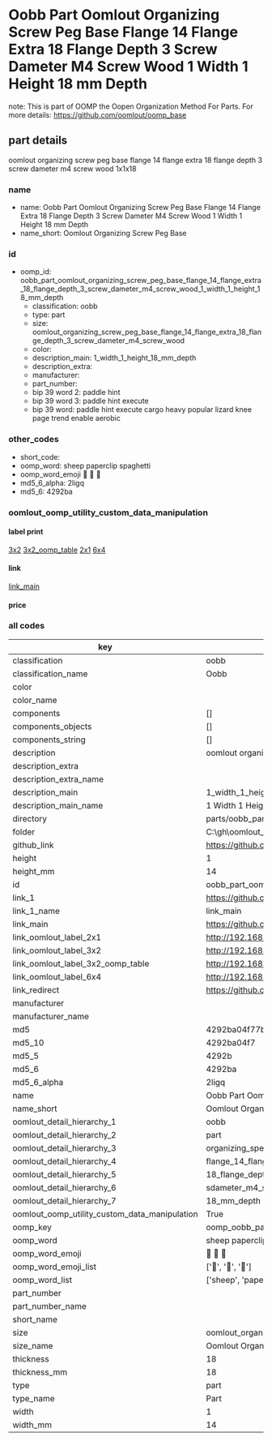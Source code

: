 # Oobb Part Oomlout Organizing Screw Peg Base Flange 14 Flange Extra 18 Flange Depth 3 Screw Dameter M4 Screw Wood 1 Width 1 Height 18 mm Depth  

note: This is part of OOMP the Oopen Organization Method For Parts. For more details: https://github.com/oomlout/oomp_base

##  part details
  



oomlout organizing screw peg base flange 14 flange extra 18 flange depth 3 screw dameter m4 screw wood 1x1x18



### name
* name: Oobb Part Oomlout Organizing Screw Peg Base Flange 14 Flange Extra 18 Flange Depth 3 Screw Dameter M4 Screw Wood 1 Width 1 Height 18 mm Depth
* name_short: Oomlout Organizing Screw Peg Base
### id
* oomp_id: oobb_part_oomlout_organizing_screw_peg_base_flange_14_flange_extra_18_flange_depth_3_screw_dameter_m4_screw_wood_1_width_1_height_18_mm_depth
  * classification: oobb
  * type: part
  * size: oomlout_organizing_screw_peg_base_flange_14_flange_extra_18_flange_depth_3_screw_dameter_m4_screw_wood
  * color: 
  * description_main: 1_width_1_height_18_mm_depth
  * description_extra: 
  * manufacturer: 
  * part_number: 
  * bip 39 word 2: paddle hint
  * bip 39 word 3: paddle hint execute
  * bip 39 word: paddle hint execute cargo heavy popular lizard knee page trend enable aerobic

### other_codes
* short_code: 
* oomp_word: sheep paperclip spaghetti
* oomp_word_emoji :sheep: :paperclip: :spaghetti:
* md5_6_alpha: 2ligq
* md5_6: 4292ba






### oomlout_oomp_utility_custom_data_manipulation
#### label print
[3x2](http://192.168.1.245:1112/?label=oomp%202ligq)
[3x2_oomp_table](http://192.168.1.108:1112/?label=oomp%202ligq)
[2x1](http://192.168.1.242:1112/?label=oomp%202ligq)
[6x4](http://192.168.1.55:1112/?label=oomp%202ligq)    

#### link

[link_main](https://github.com/oomlout/oomlout_oobb_version_4_generated_parts/tree/main/navigation_oomp/oobb/part/oomlout_organizing_screw_peg_base_flange_14_flange_extra_18_flange_depth_3_screw_dameter_m4_screw_wood/1_width_1_height_18_mm_depth/part)                              

#### price







### all codes 
| key | value |  
| --- | --- |  
| classification | oobb |  
| classification_name | Oobb |  
| color |  |  
| color_name |  |  
| components | [] |  
| components_objects | [] |  
| components_string | [] |  
| description | oomlout organizing screw peg base flange 14 flange extra 18 flange depth 3 screw dameter m4 screw wood 1x1x18 |  
| description_extra |  |  
| description_extra_name |  |  
| description_main | 1_width_1_height_18_mm_depth |  
| description_main_name | 1 Width 1 Height 18 mm Depth |  
| directory | parts/oobb_part_oomlout_organizing_screw_peg_base_flange_14_flange_extra_18_flange_depth_3_screw_dameter_m4_screw_wood_1_width_1_height_18_mm_depth |  
| folder | C:\gh\oomlout_oobb_version_4_generated_parts\parts\oobb_part_oomlout_organizing_screw_peg_base_flange_14_flange_extra_18_flange_depth_3_screw_dameter_m4_screw_wood_1_width_1_height_18_mm_depth |  
| github_link | https://github.com/oomlout/oomlout_oomp_part_src/tree/main/parts/oobb_part_oomlout_organizing_screw_peg_base_flange_14_flange_extra_18_flange_depth_3_screw_dameter_m4_screw_wood_1_width_1_height_18_mm_depth |  
| height | 1 |  
| height_mm | 14 |  
| id | oobb_part_oomlout_organizing_screw_peg_base_flange_14_flange_extra_18_flange_depth_3_screw_dameter_m4_screw_wood_1_width_1_height_18_mm_depth |  
| link_1 | https://github.com/oomlout/oomlout_oobb_version_4_generated_parts/tree/main/navigation_oomp/oobb/part/oomlout_organizing_screw_peg_base_flange_14_flange_extra_18_flange_depth_3_screw_dameter_m4_screw_wood/1_width_1_height_18_mm_depth/part |  
| link_1_name | link_main |  
| link_main | https://github.com/oomlout/oomlout_oobb_version_4_generated_parts/tree/main/navigation_oomp/oobb/part/oomlout_organizing_screw_peg_base_flange_14_flange_extra_18_flange_depth_3_screw_dameter_m4_screw_wood/1_width_1_height_18_mm_depth/part |  
| link_oomlout_label_2x1 | http://192.168.1.242:1112/?label=oomp%202ligq |  
| link_oomlout_label_3x2 | http://192.168.1.245:1112/?label=oomp%202ligq |  
| link_oomlout_label_3x2_oomp_table | http://192.168.1.108:1112/?label=oomp%202ligq |  
| link_oomlout_label_6x4 | http://192.168.1.55:1112/?label=oomp%202ligq |  
| link_redirect | https://github.com/oomlout/oomlout_oobb_version_4_generated_parts/tree/main/parts/oobb_oomlout_organizing_screw_peg_base_flange_14_flange_extra_18_flange_depth_3_screw_dameter_m4_screw_wood_01_01_18 |  
| manufacturer |  |  
| manufacturer_name |  |  
| md5 | 4292ba04f77b905aa0b5322a9e5af4f6 |  
| md5_10 | 4292ba04f7 |  
| md5_5 | 4292b |  
| md5_6 | 4292ba |  
| md5_6_alpha | 2ligq |  
| name | Oobb Part Oomlout Organizing Screw Peg Base Flange 14 Flange Extra 18 Flange Depth 3 Screw Dameter M4 Screw Wood 1 Width 1 Height 18 mm Depth |  
| name_short | Oomlout Organizing Screw Peg Base |  
| oomlout_detail_hierarchy_1 | oobb |  
| oomlout_detail_hierarchy_2 | part |  
| oomlout_detail_hierarchy_3 | organizing_speg_base |  
| oomlout_detail_hierarchy_4 | flange_14_flange_extra |  
| oomlout_detail_hierarchy_5 | 18_flange_depth_3 |  
| oomlout_detail_hierarchy_6 | sdameter_m4_swood |  
| oomlout_detail_hierarchy_7 | 18_mm_depth |  
| oomlout_oomp_utility_custom_data_manipulation | True |  
| oomp_key | oomp_oobb_part_oomlout_organizing_screw_peg_base_flange_14_flange_extra_18_flange_depth_3_screw_dameter_m4_screw_wood_1_width_1_height_18_mm_depth |  
| oomp_word | sheep paperclip spaghetti |  
| oomp_word_emoji | :sheep: :paperclip: :spaghetti: |  
| oomp_word_emoji_list | [':sheep:', ':paperclip:', ':spaghetti:'] |  
| oomp_word_list | ['sheep', 'paperclip', 'spaghetti'] |  
| part_number |  |  
| part_number_name |  |  
| short_name |  |  
| size | oomlout_organizing_screw_peg_base_flange_14_flange_extra_18_flange_depth_3_screw_dameter_m4_screw_wood |  
| size_name | Oomlout Organizing Screw Peg Base Flange 14 Flange Extra 18 Flange Depth 3 Screw Dameter M4 Screw Wood |  
| thickness | 18 |  
| thickness_mm | 18 |  
| type | part |  
| type_name | Part |  
| width | 1 |  
| width_mm | 14 |  
